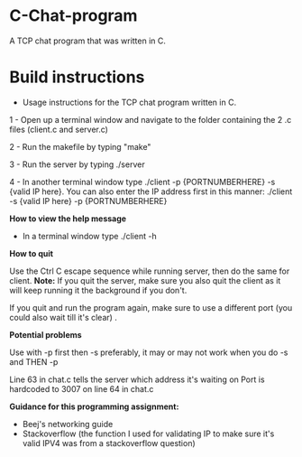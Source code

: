 # C-Chat-program
A TCP chat program that was written in C.

# Build instructions

* Usage instructions for the TCP chat program written in C.

1 - Open up a terminal window and navigate to the folder containing the 2 .c files (client.c and server.c)

2 - Run the makefile by typing "make" 

3 - Run the server by typing ./server

4 - In another terminal window  type ./client -p {PORTNUMBERHERE} -s {valid IP here}. You can also enter the IP address first in this manner: ./client -s {valid IP here} -p {PORTNUMBERHERE}




**How to view the help message**

- In a terminal window type ./client -h

**How to quit**

Use the Ctrl C escape sequence while running server, then do the same for client.
**Note:** If you quit the server, make sure you also quit the client as it will keep running it the background if you don't. 

If you quit and run the program again, make sure to use a different port (you could also wait till it's clear) . 

**Potential problems**

Use with -p first then -s preferably, it may or may not work when you do -s and THEN -p


Line 63 in chat.c tells the server which address it's waiting on
Port is hardcoded to 3007 on line 64 in chat.c

**Guidance for this programming assignment:**

- Beej's networking guide
- Stackoverflow (the function I used for validating IP to make sure it's valid IPV4 was from a stackoverflow question)
